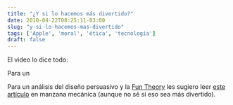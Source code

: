```yaml
---
title: "¿Y si lo hacemos más divertido?"
date: 2010-04-22T08:25:11-03:00
slug: "y-si-lo-hacemos-mas-divertido"
tags: ['Apple', 'moral', 'ética', 'tecnología']
draft: false
---
```

 
El video lo dice todo:

Para un

Para un análisis del diseño persuasivo y la [Fun
Theory](http://www.thefuntheory.com/) les sugiero leer [este
artículo](http://www.manzanamecanica.org/2010/4/diseno_persuasivo.html)
en manzana mecánica (aunque no sé si eso sea más divertido).
